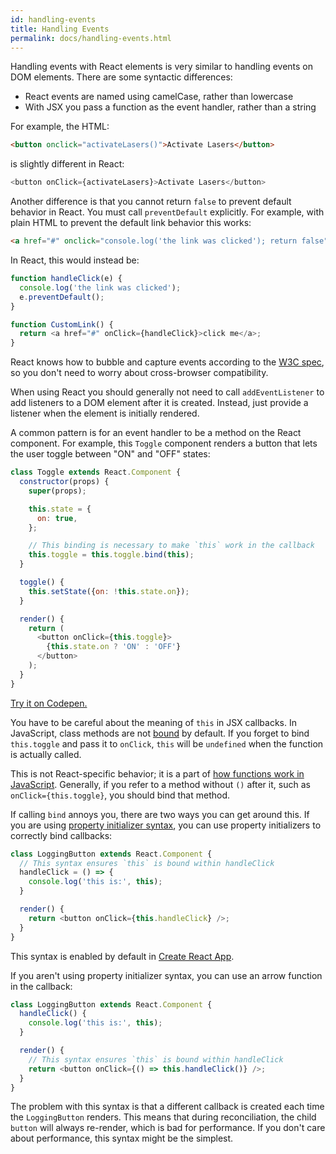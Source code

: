```yaml
---
id: handling-events
title: Handling Events
permalink: docs/handling-events.html
---
```


Handling events with React elements is very similar to handling events on DOM elements. There are some syntactic differences:

* React events are named using camelCase, rather than lowercase
* With JSX you pass a function as the event handler, rather than a string

For example, the HTML:

```html
<button onclick="activateLasers()">Activate Lasers</button>
```

is slightly different in React:

```js
<button onClick={activateLasers}>Activate Lasers</button>
```

Another difference is that you cannot return `false` to prevent default behavior in React. You must call `preventDefault` explicitly. For example, with plain HTML to prevent the default link behavior this works:

```html
<a href="#" onclick="console.log('the link was clicked'); return false">click me</a>
```

In React, this would instead be:

```js
function handleClick(e) {
  console.log('the link was clicked');
  e.preventDefault();
}

function CustomLink() {
  return <a href="#" onClick={handleClick}>click me</a>;
}
```

React knows how to bubble and capture events according to the [W3C spec](https://www.w3.org/TR/DOM-Level-3-Events/), so you don't need to worry about cross-browser compatibility.

When using React you should generally not need to call `addEventListener` to add listeners to a DOM element after it is created. Instead, just provide a listener when the element is initially rendered.

A common pattern is for an event handler to be a method on the React component. For example, this `Toggle` component renders a button that lets the user toggle between "ON" and "OFF" states:

```js
class Toggle extends React.Component {
  constructor(props) {
    super(props);

    this.state = {
      on: true,
    };

    // This binding is necessary to make `this` work in the callback
    this.toggle = this.toggle.bind(this);
  }

  toggle() {
    this.setState({on: !this.state.on});
  }

  render() {
    return (
      <button onClick={this.toggle}>
        {this.state.on ? 'ON' : 'OFF'}
      </button>
    );
  }
}
```

[Try it on Codepen.](http://codepen.io/lacker/pen/ORQBzB?editors=1010)

You have to be careful about the meaning of `this` in JSX callbacks. In JavaScript, class methods are not [bound](https://developer.mozilla.org/en/docs/Web/JavaScript/Reference/Global_objects/Function/bind) by default. If you forget to bind `this.toggle` and pass it to `onClick`, `this` will be `undefined` when the function is actually called.

This is not React-specific behavior; it is a part of [how functions work in JavaScript](https://www.smashingmagazine.com/2014/01/understanding-javascript-function-prototype-bind/). Generally, if you refer to a method without `()` after it, such as `onClick={this.toggle}`, you should bind that method.

If calling `bind` annoys you, there are two ways you can get around this. If you are using [property initializer syntax](https://babeljs.io/docs/plugins/transform-class-properties/), you can use property initializers to correctly bind callbacks:

```js
class LoggingButton extends React.Component {
  // This syntax ensures `this` is bound within handleClick
  handleClick = () => {
    console.log('this is:', this);
  }

  render() {
    return <button onClick={this.handleClick} />;
  }
}
```

This syntax is enabled by default in [Create React App](https://github.com/facebookincubator/create-react-app).

If you aren't using property initializer syntax, you can use an arrow function in the callback:

```js
class LoggingButton extends React.Component {
  handleClick() {
    console.log('this is:', this);
  }

  render() {
    // This syntax ensures `this` is bound within handleClick
    return <button onClick={() => this.handleClick()} />;
  }
}
```

The problem with this syntax is that a different callback is created each time the `LoggingButton` renders. This means that during reconciliation, the child `button` will always re-render, which is bad for performance. If you don't care about performance, this syntax might be the simplest.
